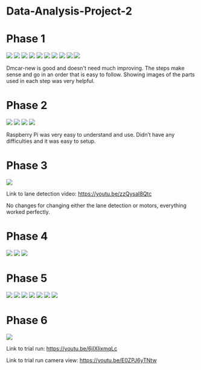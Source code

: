 # Data-Analysis-Project-2
# Phase 1
![](IMG-2826.jpg)
![](IMG-2827.jpg)
![](IMG-2828.jpg)
![](IMG-6362.jpg)
![](IMG-6363.jpg)
![](IMG-6364.jpg)
![](IMG-6369.jpg)
![](IMG-6370.jpg)
![](IMG-7483.jpg)
![](IMG_6371.jpg)

Dmcar-new is good and doesn't need much improving.  The steps make sense and go in an order that is easy to follow.  Showing images of the parts used in each step was very helpful.

# Phase 2
![](1.jpg)
![](2.jpg)
![](3.jpg)
![](4.jpg)

Raspberry Pi was very easy to understand and use.  Didn’t have any difficulties and it was easy to setup. 

# Phase 3
![](IMG_6624.jpg)

Link to lane detection video:
https://youtu.be/zzQysaI8Qtc

No changes for changing either the lane detection or motors, everything worked perfectly.

# Phase 4
![](IMG_6625.jpg)
![](IMG_6626.jpg)
![](IMG_6627.jpg)

# Phase 5
![](IMG_6633.jpg)
![](IMG_6634.jpg)
![](IMG_6628.jpg)
![](IMG_6629.jpg)
![](IMG_6630.jpg)
![](IMG_6631.jpg)
![](IMG_6632.jpg)

# Phase 6
![](IMG_6635.jpg)

Link to trial run:
https://youtu.be/6jIXIixmqLc

Link to trial run camera view:
https://youtu.be/E0ZPJ6yTNtw
